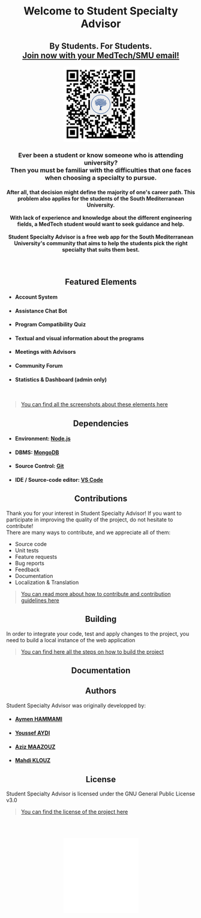 <h1 align="center">Welcome to Student Specialty Advisor</h1>
<h2 align="center">By Students. For Students.
  <br/>
  <a href="https://student-specialty-advisor.herokuapp.com">Join now with your MedTech/SMU email!</a></h2>
<p align="center">
    <img width="200px" src="/client/src/assets/art/logo/qr-code.png"></img>
</p>
<h3 align="center">
Ever been a student or know someone who is attending university?<br/>
Then you must be familiar with the difficulties that one faces when choosing a specialty to pursue.<br/>
</h3>
<h4 align="center">
After all, that decision might define the majority of one's career path. This problem also applies for the students of the South Mediterranean University.<br/><br/>
With lack of experience and knowledge about the different engineering fields, a MedTech student would want to seek guidance and help.<br/><br/>
Student Specialty Advisor is a free web app for the South Mediterranean University's community that aims to help the students pick the right specialty that suits them best.
</h4><br/>
<h2 align="center">Featured Elements</h2>
<ul>
<li>
  <h4>Account System</h4>
</li>
<li>
  <h4>Assistance Chat Bot</h4>
</li>
<li>
  <h4>Program Compatibility Quiz</h4>
</li>
<li>
  <h4>Textual and visual information about the programs</h4>
</li>
<li> 
  <h4>Meetings with Advisors</h4>
</li>
<li>
  <h4>Community Forum</h4>
</li>
<li>
  <h4>Statistics & Dashboard (admin only)</h4>
</li>
</ul>
<br/>

> [You can find all the screenshots about these elements here](/client/src/assets/art/screenshots)
<h2 align="center">Dependencies</h2>
<ul>
<li>
  <h4>Environment: <a href="https://nodejs.org/en/download">Node.js</a></h4>  
</li>
<li>
  <h4>DBMS: <a href="https://www.mongodb.com/try/download/community">MongoDB</a></h4>  
</li>
<li>
  <h4>Source Control: <a href="https://git-scm.com/downloads">Git</a></h4>  
</li>
<li>
  <h4>IDE / Source-code editor: <a href="https://code.visualstudio.com/download">VS Code</a></h4>
</li>
</ul>
<h2 align="center">Contributions</h2>
<p>Thank you for your interest in Student Specialty Advisor! If you want to participate in improving the quality of the project, do not hesitate to contribute!<br/>There are many ways to contribute, and we appreciate all of them:</p>
<ul>
  <li>Source code</li>
  <li>Unit tests</li>
  <li>Feature requests</li>
  <li>Bug reports</li>
  <li>Feedback</li>
  <li>Documentation</li>
  <li>Localization & Translation</li>
</ul>

> [You can read more about how to contribute and contribution guidelines here](/CONTRIBUTING.md)
<h2 align="center">Building</h2>
<p>In order to integrate your code, test and apply changes to the project, you need to build a local instance of the web application</p>

> [You can find here all the steps on how to build the project](/BUILD.md)
<h2 align="center">Documentation</h2>
<h2 align="center">Authors</h2>
<p>Student Specialty Advisor was originally developped by:</p>
<ul>
<li>
  <h4><a href="https://github.com/aymendps">Aymen HAMMAMI</a></h4>
</li>
<li>
  <h4><a href="https://github.com/youssef-aydi">Youssef AYDI</a></h4>
</li>
<li>
  <h4><a href="https://github.com/aziz-maazouz">Aziz MAAZOUZ</a></h4>
</li>
<li>
  <h4><a href="https://github.com/mahdi232">Mahdi KLOUZ</a></h4>
</li>
</ul>
<h2 align="center">License</h2>
<p>Student Specialty Advisor is licensed under the GNU General Public License v3.0</p>

> [You can find the license of the project here](/LICENSE)

<br/><br/>
<p align="center">
  <img width="200px" src="/client/src/assets/art/logo/logo_white.png"></img>
</p>
